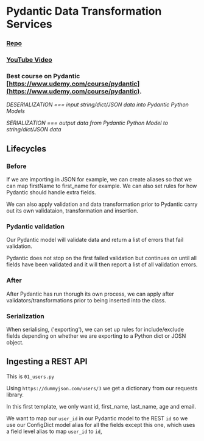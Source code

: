 # Pydantic Data Transformation Services

### [Repo](https://github.com/Python-Test-Engineer/yt-pydantic-dts)

### [YouTube Video](https://www.youtube.com/playlist?list=PLsszRSbzjyvnRLSoGM3e-VspqImbWpXSL)

### Best course on Pydantic [https://www.udemy.com/course/pydantic](https://www.udemy.com/course/pydantic).

*DESERIALIZATION === input string/dict/JSON data into Pydantic Python Models*

*SERIALIZATION === output data from Pydantic Python Model to string/dict/JSON data*

## Lifecycles

### Before

If we are importing in JSON for example, we can create aliases so that we can map firstName to first_name for example. We can also set rules for how Pydantic should handle extra fields.

We can also apply validation and data transformation prior to Pydantic carry out its own validataion, transformation and insertion.

### Pydantic validation

Our Pydantic model will validate data and return a list of errors that fail validation.

Pydantic does not stop on the first failed validation but continues on until all fields have been validated and it will then report a list of all validation errors.

### After

After Pydantic has run thorugh its own process, we can apply after validators/transformations prior to being inserted into the class.

### Serialization

When serialising, ('exporting'), we can set up rules for include/exclude fields depending on whether we are exporting to a Python dict or JOSN object.

## Ingesting a REST API

This is `01_users.py`

Using `https://dummyjson.com/users/3` we get a dictionary from our requests library.

In this first template, we only want id, first_name, last_name, age and email.

We want to map our `user_id` in our Pydantic model to the REST `id` so we use our ConfigDict model alias for all the fields except this one, which uses a field level alias to map `user_id` to `id`,

<br>